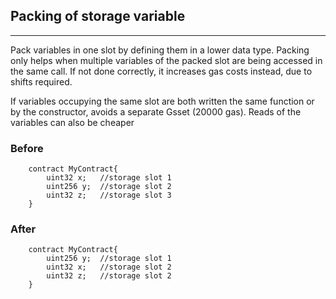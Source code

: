 ## Packing of storage variable

---

Pack variables in one slot by defining them in a lower data type. Packing only helps when multiple variables of the packed slot are being accessed in the same call. If not done correctly, it increases gas costs instead, due to shifts required.

If variables occupying the same slot are both written the same function or by the constructor, avoids a separate Gsset (20000 gas). Reads of the variables can also be cheaper

### Before

```solidity
    contract MyContract{
        uint32 x;   //storage slot 1
        uint256 y;  //storage slot 2
        uint32 z;   //storage slot 3
    }
```

### After

```solidity
    contract MyContract{
        uint256 y;  //storage slot 1
        uint32 x;   //storage slot 2
        uint32 z;   //storage slot 2
    }
```
